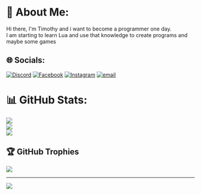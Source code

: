 # 💫 About Me:
Hi there, I'm Timothy and i want to become a programmer one day. <br>I am starting to learn Lua and use that knowledge to create programs and maybe some games<br>


## 🌐 Socials:
[![Discord](https://img.shields.io/badge/Discord-%237289DA.svg?logo=discord&logoColor=white)](https://discord.gg/https://discord.gg/rnqN3Daz) [![Facebook](https://img.shields.io/badge/Facebook-%231877F2.svg?logo=Facebook&logoColor=white)](https://facebook.com/TimothyKuznecov) [![Instagram](https://img.shields.io/badge/Instagram-%23E4405F.svg?logo=Instagram&logoColor=white)](https://instagram.com/kuuu.znecov) [![email](https://img.shields.io/badge/Email-D14836?logo=gmail&logoColor=white)](mailto:timothykuznecov88@gmail.com) 
# 📊 GitHub Stats:
![](https://github-readme-stats.vercel.app/api?username=timothy-kuznecov&theme=merko&hide_border=false&include_all_commits=false&count_private=false)<br/>
![](https://nirzak-streak-stats.vercel.app/?user=timothy-kuznecov&theme=merko&hide_border=false)<br/>
![](https://github-readme-stats.vercel.app/api/top-langs/?username=timothy-kuznecov&theme=merko&hide_border=false&include_all_commits=false&count_private=false&layout=compact)

## 🏆 GitHub Trophies
![](https://github-profile-trophy.vercel.app/?username=timothy-kuznecov&theme=radical&no-frame=false&no-bg=true&margin-w=4)

---
[![](https://visitcount.itsvg.in/api?id=timothy-kuznecov&icon=0&color=0)](https://visitcount.itsvg.in)

<!-- Proudly created with GPRM ( https://gprm.itsvg.in ) -->
